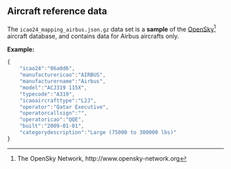 ## Aircraft reference data

The `icao24_mapping_airbus.json.gz` data set is a **sample** of the [OpenSky[^1] aircraft database](https://opensky-network.org/datasets/metadata/), and contains data for Airbus aircrafts only.

**Example:**

```javascript
{
	"icao24":"06a0d6",
	"manufacturericao":"AIRBUS",
	"manufacturername":"Airbus",
	"model":"ACJ319 115X",
	"typecode":"A319",
	"icaoaircrafttype":"L2J",
	"operator":"Qatar Executive",
	"operatorcallsign":"",
	"operatoricao":"QQE",
	"built":"2009-01-01",
	"categorydescription":"Large (75000 to 300000 lbs)"
}
```

[^1]: The OpenSky Network, http://www.opensky-network.org